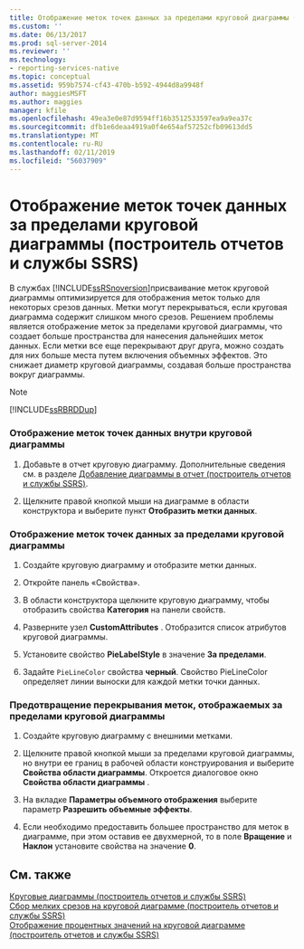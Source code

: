 ```yaml
---
title: Отображение меток точек данных за пределами круговой диаграммы (построитель отчетов и службы SSRS) | Документы Майкрософт
ms.custom: ''
ms.date: 06/13/2017
ms.prod: sql-server-2014
ms.reviewer: ''
ms.technology:
- reporting-services-native
ms.topic: conceptual
ms.assetid: 959b7574-cf43-470b-b592-4944d8a9948f
author: maggiesMSFT
ms.author: maggies
manager: kfile
ms.openlocfilehash: 49ea3e0e87d9594ff16b3512533597ea9a9ea37c
ms.sourcegitcommit: dfb1e6deaa4919a0f4e654af57252cfb09613dd5
ms.translationtype: MT
ms.contentlocale: ru-RU
ms.lasthandoff: 02/11/2019
ms.locfileid: "56037909"
---
```

# <a name="display-data-point-labels-outside-a-pie-chart-report-builder-and-ssrs"></a>Отображение меток точек данных за пределами круговой диаграммы (построитель отчетов и службы SSRS)
  В службах [!INCLUDE[ssRSnoversion](../../includes/ssrsnoversion-md.md)]присваивание меток круговой диаграммы оптимизируется для отображения меток только для некоторых срезов данных. Метки могут перекрываться, если круговая диаграмма содержит слишком много срезов. Решением проблемы является отображение меток за пределами круговой диаграммы, что создает больше пространства для нанесения дальнейших меток данных. Если метки все еще перекрывают друг друга, можно создать для них больше места путем включения объемных эффектов. Это снижает диаметр круговой диаграммы, создавая больше пространства вокруг диаграммы.  
  
> [!NOTE]  
>  [!INCLUDE[ssRBRDDup](../../includes/ssrbrddup-md.md)]  
  
### <a name="to-display-data-point-labels-inside-a-pie-chart"></a>Отображение меток точек данных внутри круговой диаграммы  
  
1.  Добавьте в отчет круговую диаграмму. Дополнительные сведения см. в разделе [Добавление диаграммы в отчет (построитель отчетов и службы SSRS)](add-a-chart-to-a-report-report-builder-and-ssrs.md).  
  
2.  Щелкните правой кнопкой мыши на диаграмме в области конструктора и выберите пункт **Отобразить метки данных**.  
  
### <a name="to-display-data-point-labels-outside-a-pie-chart"></a>Отображение меток точек данных за пределами круговой диаграммы  
  
1.  Создайте круговую диаграмму и отобразите метки данных.  
  
2.  Откройте панель «Свойства».  
  
3.  В области конструктора щелкните круговую диаграмму, чтобы отобразить свойства **Категория** на панели свойств.  
  
4.  Разверните узел **CustomAttributes** . Отобразится список атрибутов круговой диаграммы.  
  
5.  Установите свойство **PieLabelStyle** в значение **За пределами**.  
  
6.  Задайте `PieLineColor` свойства **черный**. Свойство PieLineColor определяет линии выноски для каждой метки точки данных.  
  
### <a name="to-prevent-overlapping-labels-displayed-outside-a-pie-chart"></a>Предотвращение перекрывания меток, отображаемых за пределами круговой диаграммы  
  
1.  Создайте круговую диаграмму с внешними метками.  
  
2.  Щелкните правой кнопкой мыши за пределами круговой диаграммы, но внутри ее границ в рабочей области конструирования и выберите **Свойства области диаграммы**. Откроется диалоговое окно **Свойства области диаграммы** .  
  
3.  На вкладке **Параметры объемного отображения** выберите параметр **Разрешить объемные эффекты**.  
  
4.  Если необходимо предоставить большее пространство для меток в диаграмме, при этом оставив ее двухмерной, то в поле **Вращение** и **Наклон** установите свойства на значение **0**.  
  
## <a name="see-also"></a>См. также  
 [Круговые диаграммы (построитель отчетов и службы SSRS)](charts-report-builder-and-ssrs.md)   
 [Сбор мелких срезов на круговой диаграмме (построитель отчетов и службы SSRS)](collect-small-slices-on-a-pie-chart-report-builder-and-ssrs.md)   
 [Отображение процентных значений на круговой диаграмме (построитель отчетов и службы SSRS)](display-percentage-values-on-a-pie-chart-report-builder-and-ssrs.md)  
  
  
